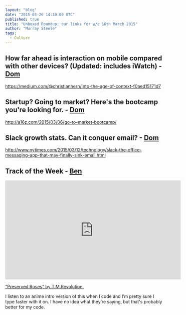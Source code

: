 ```yaml
---
layout: "blog"
date: "2015-03-20 14:30:00 UTC"
published: true
title: "Unboxed Roundup: our links for w/c 16th March 2015"
author: "Murray Steele"
tags:
  - Culture
---
```


## How far ahead is interaction on mobile compared with other devices? (Updated: includes iWatch) - [Dom](http://www.unboxedconsulting.com/people/dominic-mason)

https://medium.com/@christianhern/into-the-age-of-context-f0aed15171d7

## Startup? Going to market? Here's the bootcamp you're looking for. - [Dom](http://www.unboxedconsulting.com/people/dominic-mason)

http://a16z.com/2015/03/06/go-to-market-bootcamp/

## Slack growth stats. Can it conquer email? - [Dom](http://www.unboxedconsulting.com/people/dominic-mason)

http://www.nytimes.com/2015/03/12/technology/slack-the-office-messaging-app-that-may-finally-sink-email.html

## Track of the Week - [Ben](http://www.unboxedconsulting.com/people/ben-wong)

<iframe width="560" height="315" src="https://www.youtube.com/embed/zynxSanDBzg" frameborder="0" allowfullscreen></iframe>

[“Preserved Roses” by T.M.Revolution.](https://www.youtube.com/watch?v=zynxSanDBzg)

I listen to an anime intro version of this when I code and I’m pretty
sure I type faster with it on. I have no idea what they’re saying, but that's
probably better for my code.
